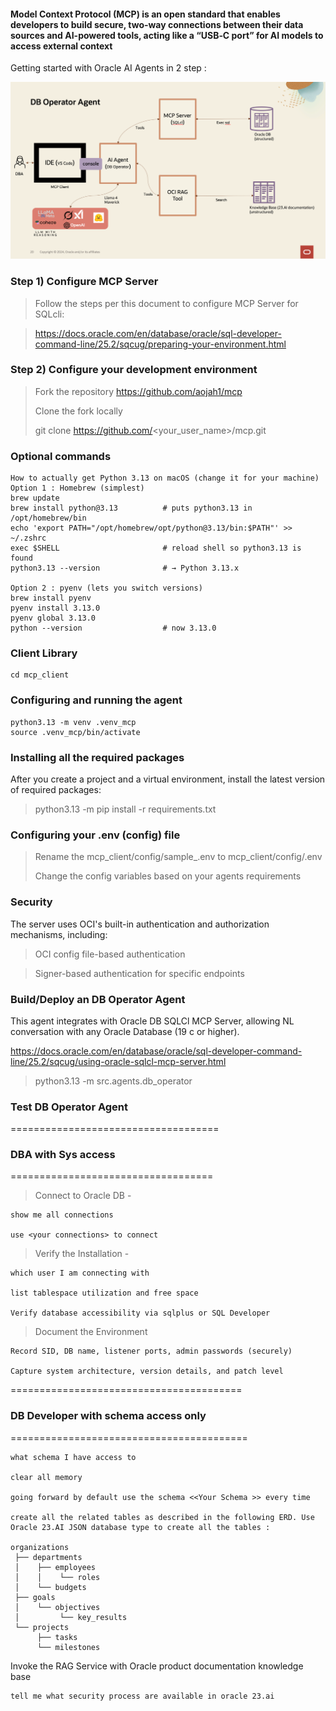 #### Model Context Protocol (MCP) is an open standard that enables developers to build secure, two‑way connections between their data sources and AI-powered tools, acting like a “USB‑C port” for AI models to access external context

Getting started with Oracle AI Agents in 2 step :

![db_operator.png](/mcp_client/images/db_operator.png)

### Step 1) Configure MCP Server
> Follow the steps per this document to configure MCP Server for SQLcli: 

> https://docs.oracle.com/en/database/oracle/sql-developer-command-line/25.2/sqcug/preparing-your-environment.html

### Step 2) Configure your development environment
> Fork the repository
> https://github.com/aojah1/mcp
> 
> Clone the fork locally
> 
> git clone https://github.com/<your_user_name>/mcp.git

### Optional commands
    How to actually get Python 3.13 on macOS (change it for your machine)
    Option 1 : Homebrew (simplest)
    brew update
    brew install python@3.13          # puts python3.13 in /opt/homebrew/bin
    echo 'export PATH="/opt/homebrew/opt/python@3.13/bin:$PATH"' >> ~/.zshrc
    exec $SHELL                       # reload shell so python3.13 is found
    python3.13 --version              # → Python 3.13.x
    
    Option 2 : pyenv (lets you switch versions)
    brew install pyenv
    pyenv install 3.13.0
    pyenv global 3.13.0
    python --version                  # now 3.13.0

### Client Library
    cd mcp_client

### Configuring and running the agent
    python3.13 -m venv .venv_mcp
    source .venv_mcp/bin/activate

### Installing all the required packages

After you create a project and a virtual environment, install the latest version of required packages:
> python3.13 -m pip install -r requirements.txt

### Configuring your .env (config) file
> Rename the mcp_client/config/sample_.env to mcp_client/config/.env
> 
> Change the config variables based on your agents requirements

### Security
The server uses OCI's built-in authentication and authorization mechanisms, including:

> OCI config file-based authentication

> Signer-based authentication for specific endpoints

### Build/Deploy an DB Operator Agent
This agent integrates with Oracle DB SQLCl MCP Server, allowing NL conversation with any Oracle Database (19 c or higher).

https://docs.oracle.com/en/database/oracle/sql-developer-command-line/25.2/sqcug/using-oracle-sqlcl-mcp-server.html
> python3.13 -m src.agents.db_operator
> 
### Test DB Operator Agent

====================================

### DBA with Sys access
===================================

> Connect to Oracle DB -

    show me all connections

    use <your connections> to connect

> Verify the Installation - 

    which user I am connecting with 

    list tablespace utilization and free space

    Verify database accessibility via sqlplus or SQL Developer

> Document the Environment

    Record SID, DB name, listener ports, admin passwords (securely)

    Capture system architecture, version details, and patch level

========================================

### DB Developer with schema access only
=========================================

    what schema I have access to 

    clear all memory

    going forward by default use the schema <<Your Schema >> every time

    create all the related tables as described in the following ERD. Use Oracle 23.AI JSON database type to create all the tables : 

    organizations
     ├── departments
     │    ├── employees
     │    │    └── roles
     │    └── budgets
     ├── goals
     │    └── objectives
     │         └── key_results
     └── projects
          ├── tasks
          └── milestones

Invoke the RAG Service with Oracle product documentation knowledge base

    tell me what security process are available in oracle 23.ai